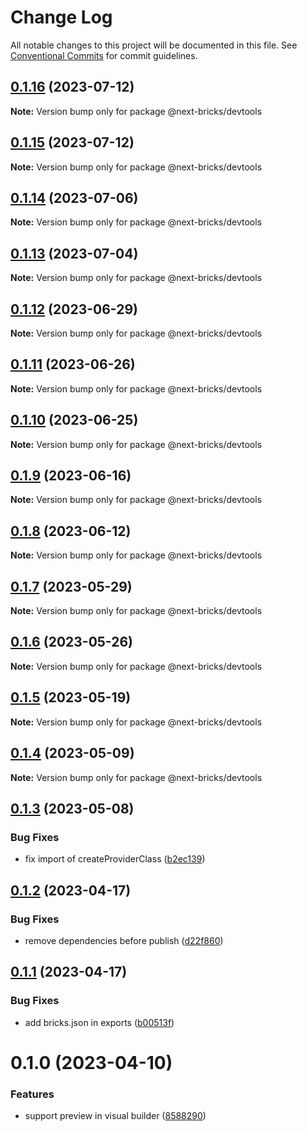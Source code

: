 # Change Log

All notable changes to this project will be documented in this file.
See [Conventional Commits](https://conventionalcommits.org) for commit guidelines.

## [0.1.16](https://github.com/easyops-cn/next-bricks/compare/@next-bricks/devtools@0.1.15...@next-bricks/devtools@0.1.16) (2023-07-12)

**Note:** Version bump only for package @next-bricks/devtools





## [0.1.15](https://github.com/easyops-cn/next-bricks/compare/@next-bricks/devtools@0.1.14...@next-bricks/devtools@0.1.15) (2023-07-12)

**Note:** Version bump only for package @next-bricks/devtools





## [0.1.14](https://github.com/easyops-cn/next-bricks/compare/@next-bricks/devtools@0.1.13...@next-bricks/devtools@0.1.14) (2023-07-06)

**Note:** Version bump only for package @next-bricks/devtools





## [0.1.13](https://github.com/easyops-cn/next-bricks/compare/@next-bricks/devtools@0.1.12...@next-bricks/devtools@0.1.13) (2023-07-04)

**Note:** Version bump only for package @next-bricks/devtools





## [0.1.12](https://github.com/easyops-cn/next-bricks/compare/@next-bricks/devtools@0.1.11...@next-bricks/devtools@0.1.12) (2023-06-29)

**Note:** Version bump only for package @next-bricks/devtools





## [0.1.11](https://github.com/easyops-cn/next-bricks/compare/@next-bricks/devtools@0.1.10...@next-bricks/devtools@0.1.11) (2023-06-26)

**Note:** Version bump only for package @next-bricks/devtools





## [0.1.10](https://github.com/easyops-cn/next-bricks/compare/@next-bricks/devtools@0.1.9...@next-bricks/devtools@0.1.10) (2023-06-25)

**Note:** Version bump only for package @next-bricks/devtools





## [0.1.9](https://github.com/easyops-cn/next-bricks/compare/@next-bricks/devtools@0.1.8...@next-bricks/devtools@0.1.9) (2023-06-16)

**Note:** Version bump only for package @next-bricks/devtools





## [0.1.8](https://github.com/easyops-cn/next-bricks/compare/@next-bricks/devtools@0.1.7...@next-bricks/devtools@0.1.8) (2023-06-12)

**Note:** Version bump only for package @next-bricks/devtools





## [0.1.7](https://github.com/easyops-cn/next-bricks/compare/@next-bricks/devtools@0.1.6...@next-bricks/devtools@0.1.7) (2023-05-29)

**Note:** Version bump only for package @next-bricks/devtools





## [0.1.6](https://github.com/easyops-cn/next-bricks/compare/@next-bricks/devtools@0.1.5...@next-bricks/devtools@0.1.6) (2023-05-26)

**Note:** Version bump only for package @next-bricks/devtools





## [0.1.5](https://github.com/easyops-cn/next-bricks/compare/@next-bricks/devtools@0.1.4...@next-bricks/devtools@0.1.5) (2023-05-19)

**Note:** Version bump only for package @next-bricks/devtools





## [0.1.4](https://github.com/easyops-cn/next-bricks/compare/@next-bricks/devtools@0.1.3...@next-bricks/devtools@0.1.4) (2023-05-09)

**Note:** Version bump only for package @next-bricks/devtools





## [0.1.3](https://github.com/easyops-cn/next-bricks/compare/@next-bricks/devtools@0.1.2...@next-bricks/devtools@0.1.3) (2023-05-08)


### Bug Fixes

* fix import of createProviderClass ([b2ec139](https://github.com/easyops-cn/next-bricks/commit/b2ec1395c6f2b36e1fde653bd57137b747232ed6))





## [0.1.2](https://github.com/easyops-cn/next-bricks/compare/@next-bricks/devtools@0.1.1...@next-bricks/devtools@0.1.2) (2023-04-17)


### Bug Fixes

* remove dependencies before publish ([d22f860](https://github.com/easyops-cn/next-bricks/commit/d22f8604d557d7f4a3c03f9c047c20babd5460bc))





## [0.1.1](https://github.com/easyops-cn/next-bricks/compare/@next-bricks/devtools@0.1.0...@next-bricks/devtools@0.1.1) (2023-04-17)


### Bug Fixes

* add bricks.json in exports ([b00513f](https://github.com/easyops-cn/next-bricks/commit/b00513fba328f0317c4bd3beed3fd089028c72a0))





# 0.1.0 (2023-04-10)


### Features

* support preview in visual builder ([8588290](https://github.com/easyops-cn/next-core/commit/8588290cd21202d4367a6259f0e6c27db269b77e))
